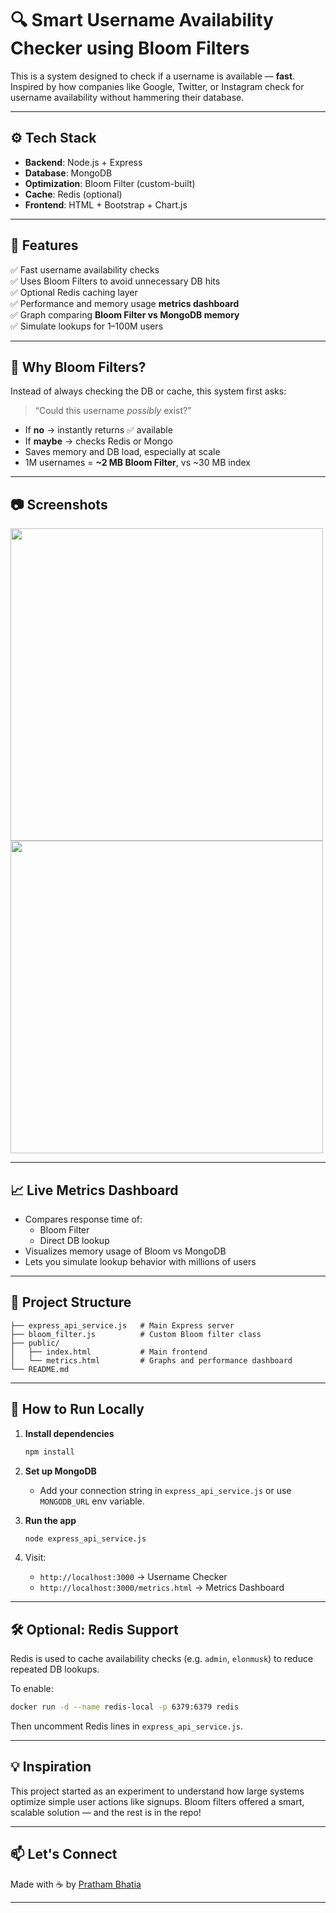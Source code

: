# 🔍 Smart Username Availability Checker using Bloom Filters

This is a system designed to check if a username is available — **fast**.  
Inspired by how companies like Google, Twitter, or Instagram check for username availability without hammering their database.

---

## ⚙️ Tech Stack

- **Backend**: Node.js + Express
- **Database**: MongoDB
- **Optimization**: Bloom Filter (custom-built)
- **Cache**: Redis (optional)
- **Frontend**: HTML + Bootstrap + Chart.js

---

## 🚀 Features

✅ Fast username availability checks  
✅ Uses Bloom Filters to avoid unnecessary DB hits  
✅ Optional Redis caching layer  
✅ Performance and memory usage **metrics dashboard**  
✅ Graph comparing **Bloom Filter vs MongoDB memory**  
✅ Simulate lookups for 1–100M users  

---

## 🧠 Why Bloom Filters?

Instead of always checking the DB or cache, this system first asks:
> “Could this username *possibly* exist?”

- If **no** → instantly returns ✅ available  
- If **maybe** → checks Redis or Mongo  
- Saves memory and DB load, especially at scale  
- 1M usernames = **~2 MB Bloom Filter**, vs ~30 MB index

---

## 📷 Screenshots

<img src="https://github.com/user-attachments/assets/5c96ae97-2e7a-42d7-aef9-eed15fe5e31d" width="500" />
<img src="https://github.com/user-attachments/assets/cb27ee3a-8384-4ece-9839-90f0824da22d" width="500" />

---

## 📈 Live Metrics Dashboard

- Compares response time of:
  - Bloom Filter
  - Direct DB lookup
- Visualizes memory usage of Bloom vs MongoDB
- Lets you simulate lookup behavior with millions of users

---

## 📂 Project Structure

```
├── express_api_service.js   # Main Express server
├── bloom_filter.js          # Custom Bloom filter class
├── public/
│   ├── index.html           # Main frontend
│   └── metrics.html         # Graphs and performance dashboard
└── README.md
```

---

## 🧪 How to Run Locally

1. **Install dependencies**
   ```bash
   npm install
   ```

2. **Set up MongoDB**
   - Add your connection string in `express_api_service.js` or use `MONGODB_URL` env variable.

3. **Run the app**
   ```bash
   node express_api_service.js
   ```

4. Visit:
   - `http://localhost:3000` → Username Checker  
   - `http://localhost:3000/metrics.html` → Metrics Dashboard

---

## 🛠 Optional: Redis Support

Redis is used to cache availability checks (e.g. `admin`, `elonmusk`) to reduce repeated DB lookups.

To enable:
```bash
docker run -d --name redis-local -p 6379:6379 redis
```

Then uncomment Redis lines in `express_api_service.js`.

---

## 💡 Inspiration

This project started as an experiment to understand how large systems optimize simple user actions like signups. Bloom filters offered a smart, scalable solution — and the rest is in the repo!

---

## 📫 Let's Connect

Made with ☕ by [Pratham Bhatia](https://github.com/your-username)

---
